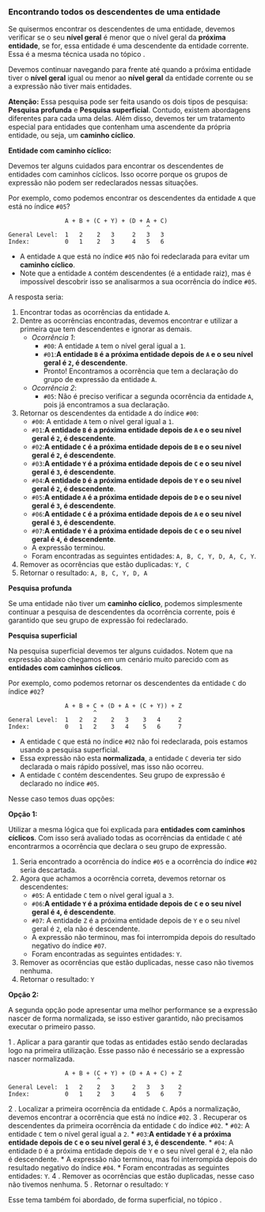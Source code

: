 ### Encontrando todos os descendentes de uma entidade <header-set anchor-name="search-method-get-descendants" />

Se quisermos encontrar os descendentes de uma entidade, devemos verificar se o seu **nível geral** é menor que o nível geral da **próxima entidade**, se for, essa entidade é uma descendente da entidade corrente. Essa é a mesma técnica usada no tópico <anchor-get name="search-deep-is-first-at-group-expression" />.

Devemos continuar navegando para frente até quando a próxima entidade tiver o **nível geral** igual ou menor ao **nível geral** da entidade corrente ou se a expressão não tiver mais entidades.

<!-- **Atenção:** Essa pesquisa pode ser feita usando os dois tipos de pesquisa: **Pesquisa profunda** e **Pesquisa superficial**. Contudo, não podemos apenas verificar a **ocorrência da entidade**, pois não é garantido que o seu grupo de expressão foi declarado nesse momento.  -->

**Atenção:** Essa pesquisa pode ser feita usando os dois tipos de pesquisa: **Pesquisa profunda** e **Pesquisa superficial**. Contudo, existem abordagens diferentes para cada uma delas. Além disso, devemos ter um tratamento especial para entidades que contenham uma ascendente da própria entidade, ou seja, um **caminho cíclico**.

**Entidade com caminho cíclico:**

Devemos ter alguns cuidados para encontrar os descendentes de entidades com caminhos cíclicos. Isso ocorre porque os grupos de expressão não podem ser redeclarados nessas situações.

Por exemplo, como podemos encontrar os descendentes da entidade `A` que está no índice `#05`?

```
                A + B + (C + Y) + (D + A + C)
                                       ^
General Level:  1   2    2   3     2   3   3
Index:          0   1    2   3     4   5   6
```

* A entidade `A` que está no índice `#05` não foi redeclarada para evitar um **caminho cíclico**. 
* Note que a entidade `A` contém descendentes (é a entidade raiz), mas é impossível descobrir isso se analisarmos a sua ocorrência do índice `#05`.

A resposta seria:

1. Encontrar todas as ocorrências da entidade `A`.
2. Dentre as ocorrências encontradas, devemos encontrar e utilizar a primeira que tem descendentes e ignorar as demais.
    * _Ocorrência 1_:
        * `#00`: A entidade `A` tem o nível geral igual a `1`.
        * `#01`:**A entidade `B` é a próxima entidade depois de `A` e o seu nível geral é `2`, é descendente**.
        * Pronto! Encontramos a ocorrência que tem a declaração do grupo de expressão da entidade `A`.
    * _Ocorrência 2_:
        * `#05`: Não é preciso verificar a segunda ocorrência da entidade `A`, pois já encontramos a sua declaração.
3. Retornar os descendentes da entidade `A` do índice `#00`:
    * `#00`: A entidade `A` tem o nível geral igual a `1`.
    * `#01`:**A entidade `B` é a próxima entidade depois de `A` e o seu nível geral é `2`, é descendente**.
    * `#02`:**A entidade `C` é a próxima entidade depois de `B` e o seu nível geral é `2`, é descendente**.
    * `#03`:**A entidade `Y` é a próxima entidade depois de `C` e o seu nível geral é `3`, é descendente**.
    * `#04`:**A entidade `D` é a próxima entidade depois de `Y` e o seu nível geral é `2`, é descendente**.
    * `#05`:**A entidade `A` é a próxima entidade depois de `D` e o seu nível geral é `3`, é descendente**.
    * `#06`:**A entidade `C` é a próxima entidade depois de `A` e o seu nível geral é `3`, é descendente**.
    * `#07`:**A entidade `Y` é a próxima entidade depois de `C` e o seu nível geral é `4`, é descendente**.
    * A expressão terminou.
    * Foram encontradas as seguintes entidades: `A, B, C, Y, D, A, C, Y`.
4. Remover as ocorrências que estão duplicadas: `Y, C`
5. Retornar o resultado: `A, B, C, Y, D, A`

**Pesquisa profunda**

Se uma entidade não tiver um **caminho cíclico**, podemos simplesmente continuar a pesquisa de descendentes da ocorrência corrente, pois é garantido que seu grupo de expressão foi redeclarado.

**Pesquisa superficial**

Na pesquisa superficial devemos ter alguns cuidados. Notem que na expressão abaixo chegamos em um cenário muito parecido com as **entidades com caminhos cíclicos**.

Por exemplo, como podemos retornar os descendentes da entidade `C` do índice `#02`?

```
                A + B + C + (D + A + (C + Y)) + Z
                        ^              
General Level:  1   2   2    2   3    3   4     2
Index:          0   1   2    3   4    5   6     7
```

* A entidade `C` que está no índice `#02` não foi redeclarada, pois estamos usando a pesquisa superficial.
* Essa expressão não esta **normalizada**, a entidade `C` deveria ter sido declarada o mais rápido possível, mas isso não ocorreu.
* A entidade `C` contém descendentes. Seu grupo de expressão é declarado no índice `#05`.

Nesse caso temos duas opções:

**Opção 1:**

Utilizar a mesma lógica que foi explicada para **entidades com caminhos cíclicos**. Com isso será avaliado todas as ocorrências da entidade `C` até encontrarmos a ocorrência que declara o seu grupo de expressão.

1. Seria encontrado a ocorrência do índice `#05` e a ocorrência do índice `#02` seria descartada.
2. Agora que achamos a ocorrência correta, devemos retornar os descendentes:
    * `#05`: A entidade `C` tem o nível geral igual a `3`.
    * `#06`:**A entidade `Y` é a próxima entidade depois de `C` e o seu nível geral é `4`, é descendente**.
    * `#07`: A entidade `Z` é a próxima entidade depois de `Y` e o seu nível geral é `2`, ela não é descendente.
    * A expressão não terminou, mas foi interrompida depois do resultado negativo do índice `#07`.
    * Foram encontradas as seguintes entidades: `Y`.
3. Remover as ocorrências que estão duplicadas, nesse caso não tivemos nenhuma.
4. Retornar o resultado: `Y`

**Opção 2:**

A segunda opção pode apresentar uma melhor performance se a expressão nascer de forma normalizada, se isso estiver garantido, não precisamos executar o primeiro passo.

1 . Aplicar a <anchor-get name="normalization-3" /> para garantir que todas as entidades estão sendo declaradas logo na primeira utilização. Esse passo não é necessário se a expressão nascer normalizada.

```
                A + B + (C + Y) + (D + A + C) + Z
                         ^              
General Level:  1   2    2   3     2   3   3    2
Index:          0   1    2   3     4   5   6    7
```

2 . Localizar a primeira ocorrência da entidade `C`. Após a normalização, devemos encontrar a ocorrência que está no índice `#02`.
3 . Recuperar os descendentes da primeira ocorrência da entidade `C` do índice `#02`.
    * `#02`: A entidade `C` tem o nível geral igual a `2`.
    * `#03`:**A entidade `Y` é a próxima entidade depois de `C` e o seu nível geral é `3`, é descendente**.
    * `#04`: A entidade `D` é a próxima entidade depois de `Y` e o seu nível geral é `2`, ela não é descendente.
    * A expressão não terminou, mas foi interrompida depois do resultado negativo do índice `#04`.
    * Foram encontradas as seguintes entidades: `Y`.
4 . Remover as ocorrências que estão duplicadas, nesse caso não tivemos nenhuma.
5 . Retornar o resultado: `Y`

Esse tema também foi abordado, de forma superficial, no tópico <anchor-get name="entity-declaration" />.